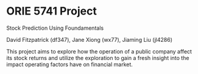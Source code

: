 # ORIE 5741 Project

Stock Prediction Using Foundamentals

David Fitzpatrick (df347), Jane Xiong (wx77), Jiaming Liu (jl4286)

This project aims to explore how the operation of a public company affect its stock returns and utilize the exploration to gain a fresh insight into the impact operating factors have on financial market.
